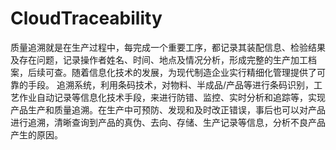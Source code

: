 # CloudTraceability
质量追溯就是在生产过程中，每完成一个重要工序，都记录其装配信息、检验结果及存在问题，记录操作者姓名、时间、地点及情况分析，形成完整的生产加工档案，后续可查。随着信息化技术的发展，为现代制造企业实行精细化管理提供了可靠的手段。
追溯系统，利用条码技术，对物料、半成品/产品等进行条码识别，工艺作业自动记录等信息化技术手段，来进行防错、监控、实时分析和追踪等，实现产品生产和质量追溯。在生产中可预防、发现和及时改正错误，事后也可以对产品进行追溯，清晰查询到产品的真伪、去向、存储、生产记录等信息，分析不良产品产生的原因。
